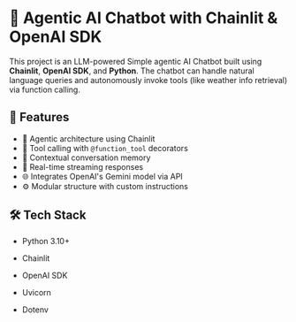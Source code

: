 # 🤖 Agentic AI Chatbot with Chainlit & OpenAI SDK

This project is an LLM-powered Simple agentic AI Chatbot built using **Chainlit**, **OpenAI SDK**, and **Python**. The chatbot can handle natural language queries and autonomously invoke tools (like weather info retrieval) via function calling.

## 🚀 Features

- 🤖 Agentic architecture using Chainlit
- 🔗 Tool calling with `@function_tool` decorators
- 🧠 Contextual conversation memory
- 🔄 Real-time streaming responses
- 🌐 Integrates OpenAI's Gemini model via API
- ⚙️ Modular structure with custom instructions


## 🛠️ Tech Stack

- Python 3.10+

- Chainlit

- OpenAI SDK

- Uvicorn

- Dotenv